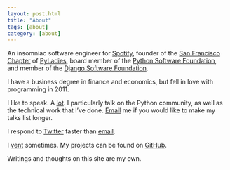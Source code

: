 ```yaml
---
layout: post.html
title: "About"
tags: [about]
category: [about]
---
```


An insomniac software engineer for [Spotify][spotify], founder of the [San Francisco Chapter][meetup] of [PyLadies][pyladies], board member of the [Python Software Foundation][psf], and member of the [Django Software Foundation][dsf].

I have a business degree in finance and economics, but fell in love with programming in 2011.

I like to speak. A [lot][talks]. I particularly talk on the Python community, as well as the technical work that I’ve done. [Email][email] me if you would like to make my talks list longer.

I respond to [Twitter][twitter] faster than [email][email].

I [vent][blog] sometimes. My projects can be found on [GitHub][github].

Writings and thoughts on this site are my own.

[spotify]: https://www.spotify.com
[meetup]: http://meetup.com/pyladiessf
[pyladies]: http://pyladies.com
[email]: mailto:lynn@lynnroot.com
[twitter]: http://twitter.com/roguelynn
[blog]: http://roguelynn.com/words
[github]: https://github.com/econchick
[talks]: http://roguelynn.com/talks
[psf]: http://www.python.org/psf
[dsf]: https://www.djangoproject.com/foundation